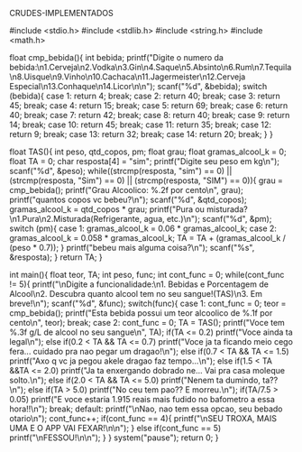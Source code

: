 CRUDES-IMPLEMENTADOS

#include <stdio.h>
#include <stdlib.h>
#include <string.h>
#include <math.h>

float cmp_bebida(){
	int bebida;
	printf("Digite o numero da bebida:\n1.Cerveja\n2.Vodka\n3.Gin\n4.Saque\n5.Absinto\n6.Rum\n7.Tequila\n8.Uisque\n9.Vinho\n10.Cachaca\n11.Jagermeister\n12.Cerveja Especial\n13.Conhaque\n14.Licor\n\n");
	scanf("%d", &bebida);
		switch (bebida){
			case 1:
				return 4;
				break;
			case 2:
				return 40;
				break;
			case 3:
				return 45;
				break;
			case 4:
				return 15;
				break;
			case 5:
				return 69;
				break;
			case 6:
				return 40;
				break;
			case 7:	
				return 42;
				break;
			case 8:
				return 40;
				break;
			case 9:
				return 14;
				break;
			case 10:
				return 45;
				break;
			case 11:
				return 35;
				break;
			case 12:
				return 9;
				break;
			case 13:
				return 32;
				break;
			case 14:
				return 20;
				break;
		}
}


float TAS(){
	int peso, qtd_copos, pm;
	float grau;
	float gramas_alcool_k = 0;
	float TA = 0;
	char resposta[4] = "sim";
	printf("Digite seu peso em kg\n");
	scanf("%d", &peso);
	while((strcmp(resposta, "sim") == 0) || (strcmp(resposta, "Sim") == 0) || (strcmp(resposta, "SIM") == 0)){
		grau = cmp_bebida();
		printf("Grau Alcoolico: %.2f por cento\n", grau);
		printf("quantos copos vc bebeu?\n");
		scanf("%d", &qtd_copos);
		gramas_alcool_k = qtd_copos * grau;
		printf("Pura ou misturada?\n1.Pura\n2.Misturada(Refrigerante, agua, etc.)\n");
		scanf("%d", &pm);
		switch (pm){
			case 1:
			gramas_alcool_k = 0.06 * gramas_alcool_k;
			case 2:
			gramas_alcool_k = 0.058 * gramas_alcool_k;
			TA = TA + (gramas_alcool_k / (peso * 0.7));
		}
		printf("bebeu mais alguma coisa?\n");
		scanf("%s", &resposta);
	}
	return TA;
}

int main(){
	float teor, TA;
	int peso, func;
	int cont_func = 0;
		while(cont_func != 5){
			printf("\nDigite a funcionalidade:\n1. Bebidas e Porcentagem de Alcool\n2. Descubra quanto alcool tem no seu sangue!(TAS)\n3. Em breve!\n");
			scanf("%d", &func);
			switch(func){
				case 1:
					cont_func = 0;
					teor = cmp_bebida();
					printf("Esta bebida possui um teor alcoolico de %.1f por cento\n", teor);
					break;
				case 2:
					cont_func = 0;
					TA = TAS();
					printf("Voce tem %.3f g/L de alcool no seu sangue\n", TA);
					if(TA <= 0.2) printf("Voce ainda ta legal\n");
					else if(0.2 < TA && TA <= 0.7) printf("Voce ja ta ficando meio cego fera... cuidado pra nao pegar um dragao!\n");
					else if(0.7 < TA && TA <= 1.5) printf("Axo q vc ja pegou akele dragao faz tempo...\n");
					else if(1.5 < TA &&TA <= 2.0) printf("Ja ta enxergando dobrado ne... Vai pra casa moleque solto.\n");
					else if(2.0 < TA && TA <= 5.0) printf("Nenem ta dumindo, ta??\n");
					else if(TA > 5.0) printf("No ceu tem pao?? E morreu.\n");
					if(TA/7.5 > 0.05) printf("E voce estaria 1.915 reais mais fudido no bafometro a essa hora!!\n");
					break;
				default:
					printf("\nNao, nao tem essa opcao, seu bebado otario\n");
					cont_func++;
					if(cont_func == 4){
						printf("\nSEU TROXA, MAIS UMA E O APP VAI FEXAR!\n\n");
					}
					else if(cont_func == 5) printf("\nFESSOU!\n\n");
			}
		}
		system("pause");
		return 0;
}
